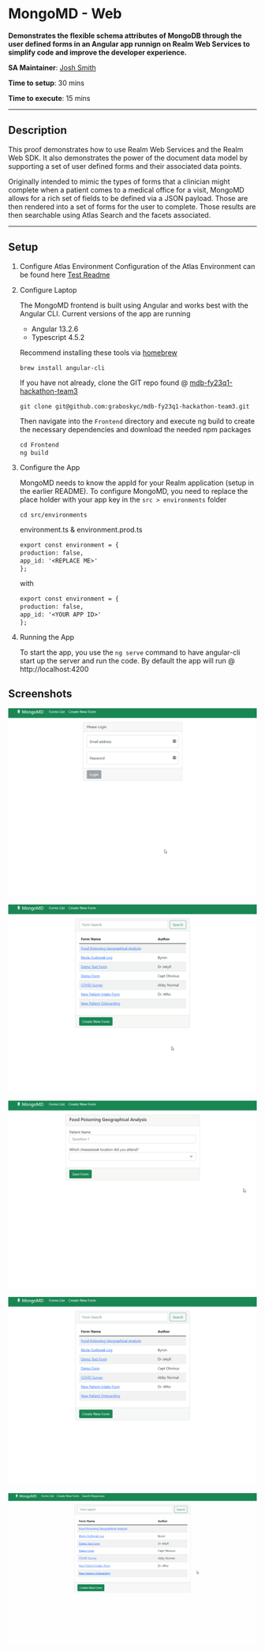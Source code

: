 # MongoMD - Web
__Demonstrates the flexible schema attributes of MongoDB through the user defined forms in an Angular app runnign on Realm Web Services to simplify code and improve the developer experience.__

__SA Maintainer__: [Josh Smith](mailto:josh.smith@mongodb.com)

__Time to setup__: 30 mins

__Time to execute__: 15 mins

---

## Description

This proof demonstrates how to use Realm Web Services and the Realm Web SDK. It also demonstrates the power of the document data model by supporting a set of user defined forms and their associated data points. 

Originally intended to mimic the types of forms that a clinician might complete when a patient comes to a medical office for a visit, MongoMD allows for a rich set of fields to be defined via a JSON payload. Those are then rendered into a set of forms for the user to complete.  Those results are then searchable using Atlas Search and the facets associated. 

---
## Setup


1. Configure Atlas Environment
  Configuration of the Atlas Environment can be found here [Test Readme](../README.md)

2. Configure Laptop

    The MongoMD frontend is built using Angular and works best with the Angular CLI. Current versions of the app are running 
    * Angular 13.2.6
    * Typescript 4.5.2
  
    Recommend installing these tools via [homebrew](https://brew.sh/)

    ```
    brew install angular-cli
    ```

    If you have not already, clone the GIT repo found @ [mdb-fy23q1-hackathon-team3](https://github.com/graboskyc/mdb-fy23q1-hackathon-team3)
    
    ```
    git clone git@github.com:graboskyc/mdb-fy23q1-hackathon-team3.git
    ```

    Then navigate into the ``` Frontend ``` directory and execute ng build to create the necessary dependencies and download the needed npm packages

    ```
    cd Frontend
    ng build

    ```

3. Configure the App

    MongoMD needs to know the appId for your Realm application (setup in the earlier README). To configure MongoMD, you need to replace the place holder with your app key in the ``` src > environments ``` folder

    ```
    cd src/environments

    ```

    environment.ts & environment.prod.ts

    ```
    export const environment = {
    production: false,
    app_id: '<REPLACE ME>'
    };

    ```
    with 
    ```
    export const environment = {
    production: false,
    app_id: '<YOUR APP ID>'
    };

    ```


4. Running the App

    To start the app, you use the ``` ng serve ``` command to have angular-cli start up the server and run the code. By default the app will run @ http://localhost:4200






## Screenshots
![](../Screenshots/web_login.gif)

![](../Screenshots/web_newform.gif)

![](../Screenshots/web_response.gif)

![](../Screenshots/web_search.gif)

![](../Screenshots/web_charts.gif)